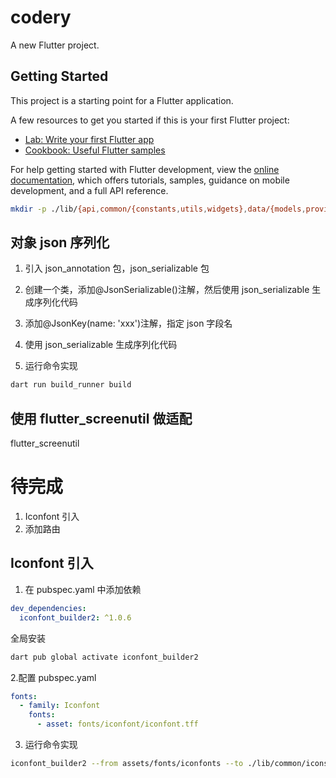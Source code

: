 # codery

A new Flutter project.

## Getting Started

This project is a starting point for a Flutter application.

A few resources to get you started if this is your first Flutter project:

- [Lab: Write your first Flutter app](https://docs.flutter.dev/get-started/codelab)
- [Cookbook: Useful Flutter samples](https://docs.flutter.dev/cookbook)

For help getting started with Flutter development, view the
[online documentation](https://docs.flutter.dev/), which offers tutorials,
samples, guidance on mobile development, and a full API reference.

```bash
mkdir -p ./lib/{api,common/{constants,utils,widgets},data/{models,providers,repositories},routes,screens/{home,details},services}
```

## 对象 json 序列化

1. 引入 json_annotation 包，json_serializable 包

2. 创建一个类，添加@JsonSerializable()注解，然后使用 json_serializable 生成序列化代码
3. 添加@JsonKey(name: 'xxx')注解，指定 json 字段名
4. 使用 json_serializable 生成序列化代码
5. 运行命令实现

```bash
dart run build_runner build
```

## 使用 flutter_screenutil 做适配

flutter_screenutil

# 待完成

1. Iconfont 引入
2. 添加路由

## Iconfont 引入

1. 在 pubspec.yaml 中添加依赖

```yaml
dev_dependencies:
  iconfont_builder2: ^1.0.6
```

全局安装

```bash
dart pub global activate iconfont_builder2
```

2.配置 pubspec.yaml

```yaml
fonts:
  - family: Iconfont
    fonts:
      - asset: fonts/iconfont/iconfont.tff
```

3. 运行命令实现

```bash
iconfont_builder2 --from assets/fonts/iconfonts --to ./lib/common/icons/iconfont.dart
```
